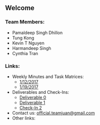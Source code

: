 ## Welcome

### Team Members:
 + Pamaldeep Singh Dhillon
 + Tung Kong
 + Kevin T Nguyen
 + Harmandeep Singh
 + Cynthia Tran

### Links:
 * Weekly Minutes and Task Matrices:
   * [1/12/2017](minutes.1.12.2017.pdf)
   * [1/19/2017](minutes.1.19.2017.pdf)
 * Deliverables and Check-Ins:
   * [Deliverable 0](Deliverable0.pdf)
   * [Deliverable 1](Deliverable1.pdf)
   * [Check-In 2](UML.pdf)
 * Contact us: [official.teamjuan@gmail.com](mailto:official.teamjuan@gmail.com)
 * Other links:
